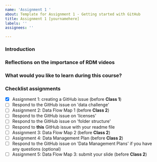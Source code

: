 ```yaml
---
name: 'Assignment 1 '
about: Template for Assignment 1 - Getting started with GitHub
title: Assignment 1 [yournamehere]
labels: ''
assignees: ''

---
```


<!-- Anything between these arrows will not show in the preview of the issue: it is hidden text! In the arrows you can find brief explanations about the rest of the template. You can also delete the explanations if you'd like -->

### Introduction
<!-- Please briefly introduce yourself here, for example: Hi all, my name is Esther Plomp and I'm the Faculty's Data Steward. I also have two cats!-->

### Reflections on the importance of RDM videos
<!--Reflect about what you heard on the video and briefly write your thoughts and your horror stories in less than 5 sentences.-->

### What would you like to learn during this course? 
<!--Are there any things in particular that you would like to get out of this course? Do you have any goals that you would like to work on?-->

### Checklist assignments 
<!--Use the checklist below for yourself to check off your progress in this course.-->
- [x] Assignment 1: creating a GitHub issue (before **Class 1**)
- [ ] Respond to the GitHub issue on 'data challenge'
- [ ] Assignment 2: Data Flow Map 1 (before **Class 2**)
- [ ] Respond to the GitHub issue on 'licenses'
- [ ] Respond to the GitHub issue on 'folder structure'
- [ ] Respond to **this** GitHub issue with your readme file
- [ ] Assignment 3: Data Flow Map 2 (before **Class 2**)
- [ ] Assignment 4: Data Management Plan (before **Class 2**)
- [ ] Respond to the GitHub issue on 'Data Management Plans' if you have any questions (optional)
- [ ] Assignment 5: Data Flow Map 3: submit your slide (before **Class 2**)
